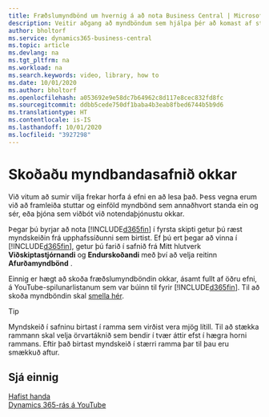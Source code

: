 ```yaml
---
title: Fræðslumyndbönd um hvernig á að nota Business Central | Microsoft Docs
description: Veitir aðgang að myndböndum sem hjálpa þér að komast af stað og læra Hvernig á að framkvæma algeng verk
author: bholtorf
ms.service: dynamics365-business-central
ms.topic: article
ms.devlang: na
ms.tgt_pltfrm: na
ms.workload: na
ms.search.keywords: video, library, how to
ms.date: 10/01/2020
ms.author: bholtorf
ms.openlocfilehash: a053692e9e58dc7b64962c8d117e8cec832fd8fc
ms.sourcegitcommit: ddbb5cede750df1baba4b3eab8fbed6744b5b9d6
ms.translationtype: HT
ms.contentlocale: is-IS
ms.lasthandoff: 10/01/2020
ms.locfileid: "3927298"
---
```

# <a name="visit-our-video-library"></a>Skoðaðu myndbandasafnið okkar

Við vitum að sumir vilja frekar horfa á efni en að lesa það. Þess vegna erum við að framleiða stuttar og einföld myndbönd sem annaðhvort standa ein og sér, eða þjóna sem viðbót við notendaþjónustu okkar.  

Þegar þú byrjar að nota [!INCLUDE[d365fin](includes/d365fin_md.md)] í fyrsta skipti getur þú ræst myndskeiðin frá upphafssíðunni sem birtist. Ef þú ert þegar að vinna í [!INCLUDE[d365fin](includes/d365fin_md.md)], getur þú farið í safnið frá Mitt hlutverk **Viðskiptastjórnandi** og **Endurskoðandi** með því að velja reitinn **Afurðamyndbönd** .  

Einnig er hægt að skoða fræðslumyndböndin okkar, ásamt fullt af öðru efni, á YouTube-spilunarlistanum sem var búinn til fyrir [!INCLUDE[d365fin](includes/d365fin_md.md)]. Til að skoða myndböndin skal [smella hér](https://go.microsoft.com/fwlink/?linkid=851533).

> [!Tip]  
> Myndskeið í safninu birtast í ramma sem virðist vera mjög lítill. Til að stækka rammann skal velja örvartáknið sem bendir í tvær áttir efst í hægra horni rammans. Eftir það birtast myndskeið í stærri ramma þar til þau eru smækkuð aftur.

## <a name="see-also"></a>Sjá einnig

[Hafist handa](product-get-started.md)  
[Dynamics 365-rás á YouTube](https://www.youtube.com/channel/UCJGCg4rB3QSs8y_1FquelBQ)  
